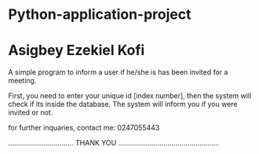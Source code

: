 # Python-application-project
# Asigbey Ezekiel Kofi

A simple program to inform a user if he/she is has been invited for a meeting.

First, you need to enter your unique id [index number], then the system will check if its inside the database.
The system will inform you if you were invited or not.

for further inquaries, contact me: 0247055443

................................. THANK YOU ...................................................
